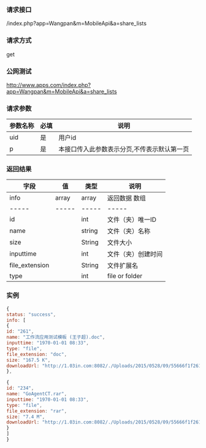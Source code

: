 ### **请求接口**
/index.php?app=Wangpan&m=MobileApi&a=share_lists

### **请求方式**
get

### **公网测试**
http://www.apps.com/index.php?app=Wangpan&m=MobileApi&a=share_lists

### **请求参数**

| 参数名称  |必填|     说明      |
|------|-----|------|
| uid     | 是 |   用户id   |
| p | 是 |   本接口传入此参数表示分页,不传表示默认第一页 |

### **返回结果**
|字段       |值             |类型    |说明           |
| --------- |--------      |--------|--------       |
|info       |array         |array  |返回数据 数组    |
|-----      |-----         |-----  |-----           |
|id         |              |int    |文件（夹）唯一ID  |
|name       |              |string |文件（夹）名称   |
|size       |              |String |文件大小  |
|inputtime  |              |int    |文件（夹）创建时间 |
|file_extension |          |String |文件扩展名 |
|type       |              |int    |file or folder |


### 实例

``` javascript
{
status: "success",
info: [
{
id: "261",
name: "工作流应用测试模板 (王子超).doc",
inputtime: "1970-01-01 08:33",
type: "file",
file_extension: "doc",
size: "167.5 K",
downloadUrl: "http://1.03in.com:8082/./Uploads/2015/0528/09/55666f1f26187.jpg",
},

{
id: "234",
name: "GoAgentCT.rar",
inputtime: "1970-01-01 08:33",
type: "file",
file_extension: "rar",
size: "7.4 M",
downloadUrl: "http://1.03in.com:8082/./Uploads/2015/0528/09/55666f1f26187.jpg",
}
]
}
